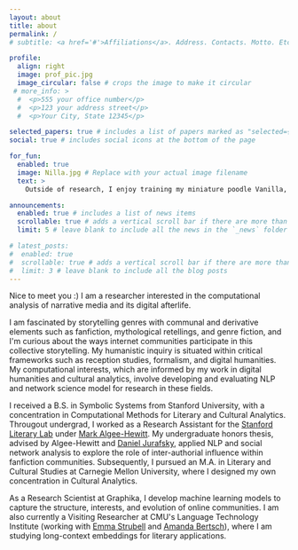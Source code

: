 ```yaml
---
layout: about
title: about
permalink: /
# subtitle: <a href='#'>Affiliations</a>. Address. Contacts. Motto. Etc.

profile:
  align: right
  image: prof_pic.jpg
  image_circular: false # crops the image to make it circular
 # more_info: >
  #  <p>555 your office number</p>
  #  <p>123 your address street</p>
  #  <p>Your City, State 12345</p>

selected_papers: true # includes a list of papers marked as "selected={true}"
social: true # includes social icons at the bottom of the page

for_fun:
  enabled: true
  image: Nilla.jpg # Replace with your actual image filename
  text: >
    Outside of research, I enjoy training my miniature poodle Vanilla, dabbling in artistic pursuits, and exploring the outdoors. I've mostly stuck to physical activities that involve stiff boots--such as hiking and snowboarding--after an escapade with the [Stanford Climbing Team](https://www.instagram.com/stanfordclimbingteam/) resulted in a permanently broken foot (which apparently doesn't make you eligible for the paralympics). When I'm too lazy to venture outside, I write [music](https://youtu.be/KSsZinwyk3U) and practice visual art.

announcements:
  enabled: true # includes a list of news items
  scrollable: true # adds a vertical scroll bar if there are more than 3 news items
  limit: 5 # leave blank to include all the news in the `_news` folder

# latest_posts:
#  enabled: true
#  scrollable: true # adds a vertical scroll bar if there are more than 3 new posts items
#  limit: 3 # leave blank to include all the blog posts
---
```


Nice to meet you :) I am a researcher interested in the computational analysis of narrative media and its digital afterlife.

I am fascinated by storytelling genres with communal and derivative elements such as fanfiction, mythological retellings, and genre fiction, and I'm curious about the ways internet communities participate in this collective storytelling. My humanistic inquiry is situated within critical frameworks such as reception studies, formalism, and digital humanities. My computational interests, which are informed by my work in digital humanities and cultural analytics, involve developing and evaluating NLP and network science model for research in these fields.

I received a B.S. in Symbolic Systems from Stanford University, with a concentration in Computational Methods for Literary and Cultural Analytics. Througout undergrad, I worked as a Research Assistant for the [Stanford Literary Lab](https://litlab.stanford.edu/) under [Mark Algee-Hewitt](http://markalgeehewitt.org/). My undergraduate honors thesis, advised by Algee-Hewitt and [Daniel Jurafsky](https://web.stanford.edu/~jurafsky/), applied NLP and social network analysis to explore the role of inter-authorial influence within fanfiction communities. Subsequently, I pursued an M.A. in Literary and Cultural Studies at Carnegie Mellon University, where I designed my own concentration in Cultural Analytics.

As a Research Scientist at Graphika, I develop machine learning models to capture the structure, interests, and evolution of online communities. I am also currently a Visiting Researcher at CMU's Language Technology Institute (working with [Emma Strubell](https://strubell.github.io/) and [Amanda Bertsch](https://www.cs.cmu.edu/~abertsch/)), where I am studying long-context embeddings for literary applications. 
